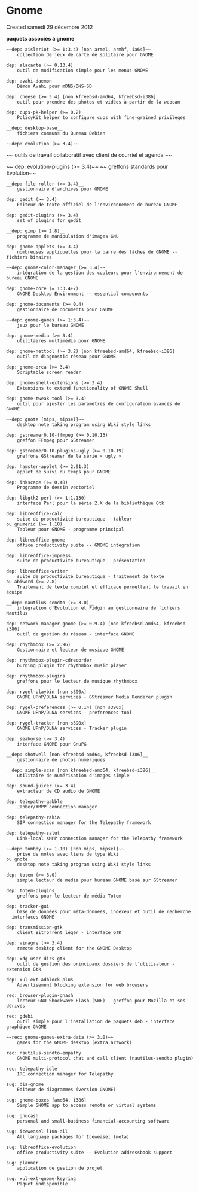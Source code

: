 # Gnome
Created samedi 29 décembre 2012


**paquets associés à gnome**

    ~~dep: aisleriot (>= 1:3.4) [non armel, armhf, ia64]~~
        collection de jeux de carte de solitaire pour GNOME 

    dep: alacarte (>= 0.13.4)
        outil de modification simple pour les menus GNOME 

    dep: avahi-daemon
        Démon Avahi pour mDNS/DNS-SD 

    dep: cheese (>= 3.4) [non kfreebsd-amd64, kfreebsd-i386]
        outil pour prendre des photos et vidéos à partir de la webcam 

    dep: cups-pk-helper (>= 0.2)
        PolicyKit helper to configure cups with fine-grained privileges 

    __dep: desktop-base__
        fichiers communs du Bureau Debian 

    ~~dep: evolution (>= 3.4)~~
~~        outils de travail collaboratif avec client de courriel et agenda ~~

~~    dep: evolution-plugins (>= 3.4)~~
~~        greffons standards pour Evolution~~ 

    __dep: file-roller (>= 3.4)__
        gestionnaire d'archives pour GNOME 

    dep: gedit (>= 3.4)
        Éditeur de texte officiel de l'environnement de bureau GNOME 

    dep: gedit-plugins (>= 3.4)
        set of plugins for gedit 

    __dep: gimp (>= 2.8)__
        programme de manipulation d'images GNU 

    dep: gnome-applets (>= 3.4)
        nombreuses appliquettes pour la barre des tâches de GNOME -- fichiers binaires 

    ~~dep: gnome-color-manager (>= 3.4)~~
        intégration de la gestion des couleurs pour l'environnement de bureau GNOME 

    dep: gnome-core (= 1:3.4+7)
        GNOME Desktop Environment -- essential components 

    dep: gnome-documents (>= 0.4)
        gestionnaire de documents pour GNOME 

    ~~dep: gnome-games (>= 1:3.4)~~
        jeux pour le bureau GNOME 

    dep: gnome-media (>= 3.4)
        utilitaires multimédia pour GNOME 

    dep: gnome-nettool (>= 3.2) [non kfreebsd-amd64, kfreebsd-i386]
        outil de diagnostic réseau pour GNOME 

    dep: gnome-orca (>= 3.4)
        Scriptable screen reader 

    dep: gnome-shell-extensions (>= 3.4)
        Extensions to extend functionality of GNOME Shell 

    dep: gnome-tweak-tool (>= 3.4)
        outil pour ajuster les paramètres de configuration avancés de GNOME 

    ~~dep: gnote [mips, mipsel]~~
        desktop note taking program using Wiki style links 

    dep: gstreamer0.10-ffmpeg (>= 0.10.13)
        greffon FFmpeg pour GStreamer 

    dep: gstreamer0.10-plugins-ugly (>= 0.10.19)
        greffons GStreamer de la série « ugly » 

    dep: hamster-applet (>= 2.91.3)
        applet de suivi du temps pour GNOME 

    dep: inkscape (>= 0.48)
        Programme de dessin vectoriel 

    dep: libgtk2-perl (>= 1:1.130)
        interface Perl pour la série 2.X de la bibliothèque Gtk 

    dep: libreoffice-calc
        suite de productivité bureautique - tableur 
    ou gnumeric (>= 1.10)
        Tableur pour GNOME - programme principal 

    dep: libreoffice-gnome
        office productivity suite -- GNOME integration 

    dep: libreoffice-impress
        suite de productivité bureautique - présentation 

    dep: libreoffice-writer
        suite de productivité bureautique - traitement de texte 
    ou abiword (>= 2.8)
        Traitement de texte complet et efficace permettant le travail en équipe 

    __dep: nautilus-sendto (>= 3.0)__
        intégration d'Evolution et Pidgin au gestionnaire de fichiers Nautilus 

    dep: network-manager-gnome (>= 0.9.4) [non kfreebsd-amd64, kfreebsd-i386]
        outil de gestion du réseau - interface GNOME 

    dep: rhythmbox (>= 2.96)
        Gestionnaire et lecteur de musique GNOME 

    dep: rhythmbox-plugin-cdrecorder
        burning plugin for rhythmbox music player 

    dep: rhythmbox-plugins
        greffons pour le lecteur de musique rhythmbox 

    dep: rygel-playbin [non s390x]
        GNOME UPnP/DLNA services - GStreamer Media Renderer plugin 

    dep: rygel-preferences (>= 0.14) [non s390x]
        GNOME UPnP/DLNA services - preferences tool 

    dep: rygel-tracker [non s390x]
        GNOME UPnP/DLNA services - Tracker plugin 

    dep: seahorse (>= 3.4)
        interface GNOME pour GnuPG 

    __dep: shotwell [non kfreebsd-amd64, kfreebsd-i386]__
        gestionnaire de photos numériques 

    __dep: simple-scan [non kfreebsd-amd64, kfreebsd-i386]__
        utilitaire de numérisation d'images simple 

    dep: sound-juicer (>= 3.4)
        extracteur de CD audio de GNOME 

    dep: telepathy-gabble
        Jabber/XMPP connection manager 

    dep: telepathy-rakia
        SIP connection manager for the Telepathy framework 

    dep: telepathy-salut
        Link-local XMPP connection manager for the Telepathy framework 

    ~~dep: tomboy (>= 1.10) [non mips, mipsel]~~
        prise de notes avec liens de type Wiki 
    ou gnote
        desktop note taking program using Wiki style links 

    dep: totem (>= 3.0)
        simple lecteur de media pour bureau GNOME basé sur GStreamer 

    dep: totem-plugins
        greffons pour le lecteur de média Totem 

    dep: tracker-gui
        base de données pour méta-données, indexeur et outil de recherche - interfaces GNOME 

    dep: transmission-gtk
        client BitTorrent léger - interface GTK 

    dep: vinagre (>= 3.4)
        remote desktop client for the GNOME Desktop 

    dep: xdg-user-dirs-gtk
        outil de gestion des principaux dossiers de l'utilisateur - extension Gtk 

    dep: xul-ext-adblock-plus
        Advertisement blocking extension for web browsers 

    rec: browser-plugin-gnash
        lecteur GNU Shockwave Flash (SWF) - greffon pour Mozilla et ses dérivés 

    rec: gdebi
        outil simple pour l'installation de paquets deb - interface graphique GNOME 

    ~~rec: gnome-games-extra-data (>= 3.0)~~
        games for the GNOME desktop (extra artwork) 

    rec: nautilus-sendto-empathy
        GNOME multi-protocol chat and call client (nautilus-sendto plugin) 

    rec: telepathy-idle
        IRC connection manager for Telepathy 

    sug: dia-gnome
        Éditeur de diagrammes (version GNOME) 

    sug: gnome-boxes [amd64, i386]
        Simple GNOME app to access remote or virtual systems 

    sug: gnucash
        personal and small-business financial-accounting software 

    sug: iceweasel-l10n-all
        All language packages for Iceweasel (meta) 

    sug: libreoffice-evolution
        office productivity suite -- Evolution addressbook support 

    sug: planner
        application de gestion de projet 

    sug: xul-ext-gnome-keyring
        Paquet indisponible 


